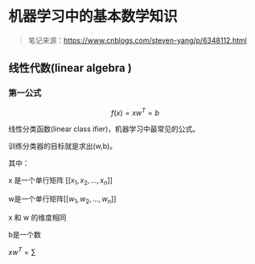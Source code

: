 # 机器学习中的基本数学知识

> 笔记来源：https://www.cnblogs.com/steven-yang/p/6348112.html

## 线性代数(linear algebra )

### 第一公式

$$
f(x) = xw^T = b
$$

线性分类函数(linear class ifier)，机器学习中最常见的公式。

训练分类器的目标就是求出(w,b)。

其中：

x 是一个单行矩阵 $[[x_1,x_2,...,x_n]]$

w是一个单行矩阵$[[w_1,w_2,...,w_n]]$

x 和 w 的维度相同

b是一个数

$xw^T = \sum$

